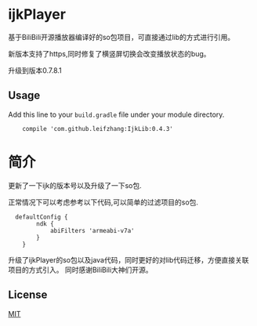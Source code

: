 # ijkPlayer
基于BiliBili开源播放器编译好的so包项目，可直接通过lib的方式进行引用。

新版本支持了https,同时修复了横竖屏切换会改变播放状态的bug。

升级到版本0.7.8.1

## Usage
Add this line to your `build.gradle` file under your module directory. 

```
    compile 'com.github.leifzhang:IjkLib:0.4.3'
```

# 简介
更新了一下ijk的版本号以及升级了一下so包.

正常情况下可以考虑参考以下代码,可以简单的过滤项目的so包.

```
  defaultConfig {
        ndk {
            abiFilters 'armeabi-v7a'
        }
    }
```

升级了ijkPlayer的so包以及java代码，同时更好的对lib代码迁移，方便直接关联项目的方式引入。
同时感谢BiliBili大神们开源。

## License
[MIT](https://opensource.org/licenses/MIT)